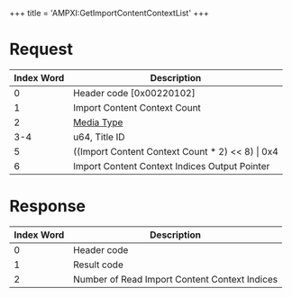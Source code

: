 +++
title = 'AMPXI:GetImportContentContextList'
+++

# Request

| Index Word | Description                                            |
|------------|--------------------------------------------------------|
| 0          | Header code \[0x00220102\]                             |
| 1          | Import Content Context Count                           |
| 2          | [Media Type](Filesystem_services#MediaType "wikilink") |
| 3-4        | u64, Title ID                                          |
| 5          | ((Import Content Context Count \* 2) \<\< 8) \| 0x4    |
| 6          | Import Content Context Indices Output Pointer          |

# Response

| Index Word | Description                                   |
|------------|-----------------------------------------------|
| 0          | Header code                                   |
| 1          | Result code                                   |
| 2          | Number of Read Import Content Context Indices |